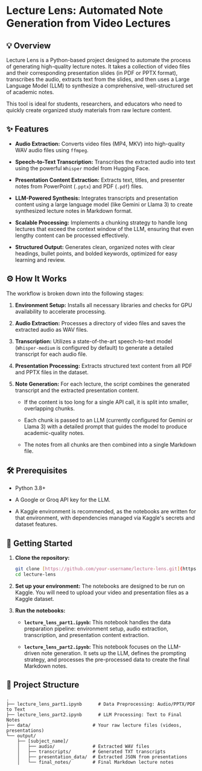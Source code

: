 # Lecture Lens: Automated Note Generation from Video Lectures

## 💡 Overview

Lecture Lens is a Python-based project designed to automate the process of generating high-quality lecture notes. It takes a collection of video files and their corresponding presentation slides (in PDF or PPTX format), transcribes the audio, extracts text from the slides, and then uses a Large Language Model (LLM) to synthesize a comprehensive, well-structured set of academic notes.

This tool is ideal for students, researchers, and educators who need to quickly create organized study materials from raw lecture content.

## ✨ Features

* **Audio Extraction:** Converts video files (MP4, MKV) into high-quality WAV audio files using `ffmpeg`.

* **Speech-to-Text Transcription:** Transcribes the extracted audio into text using the powerful `Whisper` model from Hugging Face.

* **Presentation Content Extraction:** Extracts text, titles, and presenter notes from PowerPoint (`.pptx`) and PDF (`.pdf`) files.

* **LLM-Powered Synthesis:** Integrates transcripts and presentation content using a large language model (like Gemini or Llama 3) to create synthesized lecture notes in Markdown format.

* **Scalable Processing:** Implements a chunking strategy to handle long lectures that exceed the context window of the LLM, ensuring that even lengthy content can be processed effectively.

* **Structured Output:** Generates clean, organized notes with clear headings, bullet points, and bolded keywords, optimized for easy learning and review.

## ⚙️ How It Works

The workflow is broken down into the following stages:

1. **Environment Setup:** Installs all necessary libraries and checks for GPU availability to accelerate processing.

2. **Audio Extraction:** Processes a directory of video files and saves the extracted audio as WAV files.

3. **Transcription:** Utilizes a state-of-the-art speech-to-text model (`Whisper-medium` is configured by default) to generate a detailed transcript for each audio file.

4. **Presentation Processing:** Extracts structured text content from all PDF and PPTX files in the dataset.

5. **Note Generation:** For each lecture, the script combines the generated transcript and the extracted presentation content.

   * If the content is too long for a single API call, it is split into smaller, overlapping chunks.

   * Each chunk is passed to an LLM (currently configured for Gemini or Llama 3) with a detailed prompt that guides the model to produce academic-quality notes.

   * The notes from all chunks are then combined into a single Markdown file.

## 🛠️ Prerequisites

* Python 3.8+

* A Google or Groq API key for the LLM.

* A Kaggle environment is recommended, as the notebooks are written for that environment, with dependencies managed via Kaggle's secrets and dataset features.

## 🚀 Getting Started

1. **Clone the repository:**

   ```bash
   git clone [https://github.com/your-username/lecture-lens.git](https://github.com/your-username/lecture-lens.git)
   cd lecture-lens
   
   ```

2. **Set up your environment:**
   The notebooks are designed to be run on Kaggle. You will need to upload your video and presentation files as a Kaggle dataset.

3. **Run the notebooks:**

   * **`lecture_lens_part1.ipynb`:** This notebook handles the data preparation pipeline: environment setup, audio extraction, transcription, and presentation content extraction.

   * **`lecture_lens_part2.ipynb`:** This notebook focuses on the LLM-driven note generation. It sets up the LLM, defines the prompting strategy, and processes the pre-processed data to create the final Markdown notes.

## 📂 Project Structure

```
.
├── lecture_lens_part1.ipynb      # Data Preprocessing: Audio/PPTX/PDF to Text
├── lecture_lens_part2.ipynb      # LLM Processing: Text to Final Notes
├── data/                       # Your raw lecture files (videos, presentations)
└── output/
    ├── [subject_name]/
    │   ├── audio/              # Extracted WAV files
    │   ├── transcripts/        # Generated TXT transcripts
    │   ├── presentation_data/  # Extracted JSON from presentations
    │   └── final_notes/        # Final Markdown lecture notes
```
